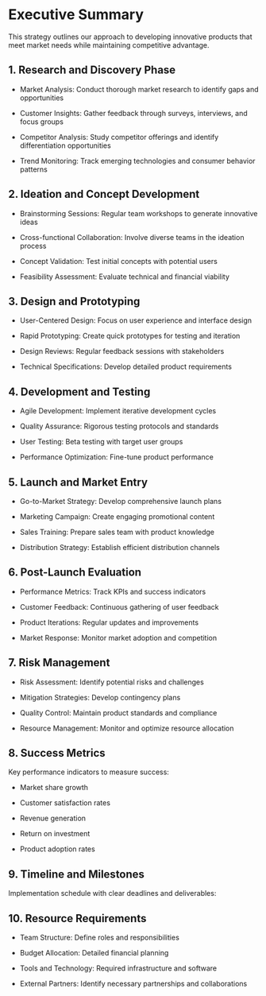 # Executive Summary

This strategy outlines our approach to developing innovative products that meet market needs while maintaining competitive advantage.

## 1. Research and Discovery Phase

- Market Analysis: Conduct thorough market research to identify gaps and opportunities

- Customer Insights: Gather feedback through surveys, interviews, and focus groups

- Competitor Analysis: Study competitor offerings and identify differentiation opportunities

- Trend Monitoring: Track emerging technologies and consumer behavior patterns

## 2. Ideation and Concept Development

- Brainstorming Sessions: Regular team workshops to generate innovative ideas

- Cross-functional Collaboration: Involve diverse teams in the ideation process

- Concept Validation: Test initial concepts with potential users

- Feasibility Assessment: Evaluate technical and financial viability

## 3. Design and Prototyping

- User-Centered Design: Focus on user experience and interface design

- Rapid Prototyping: Create quick prototypes for testing and iteration

- Design Reviews: Regular feedback sessions with stakeholders

- Technical Specifications: Develop detailed product requirements

## 4. Development and Testing

- Agile Development: Implement iterative development cycles

- Quality Assurance: Rigorous testing protocols and standards

- User Testing: Beta testing with target user groups

- Performance Optimization: Fine-tune product performance

## 5. Launch and Market Entry

- Go-to-Market Strategy: Develop comprehensive launch plans

- Marketing Campaign: Create engaging promotional content

- Sales Training: Prepare sales team with product knowledge

- Distribution Strategy: Establish efficient distribution channels

## 6. Post-Launch Evaluation

- Performance Metrics: Track KPIs and success indicators

- Customer Feedback: Continuous gathering of user feedback

- Product Iterations: Regular updates and improvements

- Market Response: Monitor market adoption and competition

## 7. Risk Management

- Risk Assessment: Identify potential risks and challenges

- Mitigation Strategies: Develop contingency plans

- Quality Control: Maintain product standards and compliance

- Resource Management: Monitor and optimize resource allocation

## 8. Success Metrics

Key performance indicators to measure success:

- Market share growth

- Customer satisfaction rates

- Revenue generation

- Return on investment

- Product adoption rates

## 9. Timeline and Milestones

Implementation schedule with clear deadlines and deliverables:

<!-- Unsupported block type: table -->

## 10. Resource Requirements

- Team Structure: Define roles and responsibilities

- Budget Allocation: Detailed financial planning

- Tools and Technology: Required infrastructure and software

- External Partners: Identify necessary partnerships and collaborations